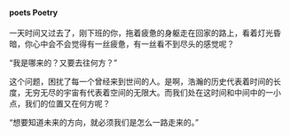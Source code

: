 #### poets Poetry

一天时间又过去了，刚下班的你，拖着疲惫的身躯走在回家的路上，看着灯光昏暗，你心中会不会觉得有一丝疲惫，有一丝看不到尽头的感觉呢？

“我是哪来的？又要去往何方？”

这个问题，困扰了每一个曾经来到世间的人。是啊，浩瀚的历史代表着时间的长度，无穷无尽的宇宙有代表着空间的无限大。而我们处在这时间和中间中的一小点，我们的位置又在何方呢？

“想要知道未来的方向，就必须我们是怎么一路走来的。”
